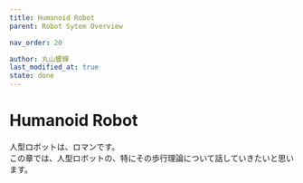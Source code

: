 ```yaml
---
title: Humanoid Robot
parent: Robot Sytem Overview

nav_order: 20

author: 丸山響輝
last_modified_at: true
state: done
---
```


# **Humanoid Robot**

人型ロボットは、ロマンです。  
この章では、人型ロボットの、特にその歩行理論について話していきたいと思います。
